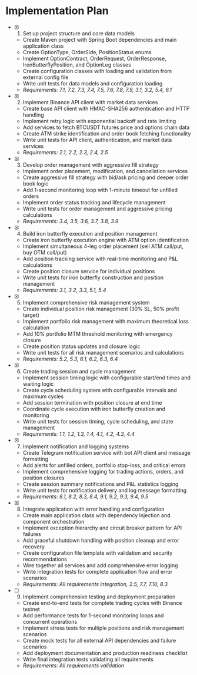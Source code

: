 # Implementation Plan

- [x] 1. Set up project structure and core data models
  - Create Maven project with Spring Boot dependencies and main application class
  - Create OptionType, OrderSide, PositionStatus enums
  - Implement OptionContract, OrderRequest, OrderResponse, IronButterflyPosition, and OptionLeg classes
  - Create configuration classes with loading and validation from external config file
  - Write unit tests for data models and configuration loading
  - _Requirements: 7.1, 7.2, 7.3, 7.4, 7.5, 7.6, 7.8, 7.9, 3.1, 3.2, 5.4, 6.1_

- [x] 2. Implement Binance API client with market data services
  - Create base API client with HMAC-SHA256 authentication and HTTP handling
  - Implement retry logic with exponential backoff and rate limiting
  - Add services to fetch BTCUSDT futures price and options chain data
  - Create ATM strike identification and order book fetching functionality
  - Write unit tests for API client, authentication, and market data services
  - _Requirements: 2.1, 2.2, 2.3, 2.4, 2.5_

- [x] 3. Develop order management with aggressive fill strategy
  - Implement order placement, modification, and cancellation services
  - Create aggressive fill strategy with bid/ask pricing and deeper order book logic
  - Add 1-second monitoring loop with 1-minute timeout for unfilled orders
  - Implement order status tracking and lifecycle management
  - Write unit tests for order management and aggressive pricing calculations
  - _Requirements: 3.4, 3.5, 3.6, 3.7, 3.8, 3.9_

- [x] 4. Build iron butterfly execution and position management
  - Create iron butterfly execution engine with ATM option identification
  - Implement simultaneous 4-leg order placement (sell ATM call/put, buy OTM call/put)
  - Add position tracking service with real-time monitoring and P&L calculations
  - Create position closure service for individual positions
  - Write unit tests for iron butterfly construction and position management
  - _Requirements: 3.1, 3.2, 3.3, 5.1, 5.4_

- [x] 5. Implement comprehensive risk management system
  - Create individual position risk management (30% SL, 50% profit target)
  - Implement portfolio risk management with maximum theoretical loss calculation
  - Add 10% portfolio MTM threshold monitoring with emergency closure
  - Create position status updates and closure logic
  - Write unit tests for all risk management scenarios and calculations
  - _Requirements: 5.2, 5.3, 6.1, 6.2, 6.3, 6.4_

- [x] 6. Create trading session and cycle management
  - Implement session timing logic with configurable start/end times and waiting logic
  - Create cycle scheduling system with configurable intervals and maximum cycles
  - Add session termination with position closure at end time
  - Coordinate cycle execution with iron butterfly creation and monitoring
  - Write unit tests for session timing, cycle scheduling, and state management
  - _Requirements: 1.1, 1.2, 1.3, 1.4, 4.1, 4.2, 4.3, 4.4_

- [x] 7. Implement notification and logging systems
  - Create Telegram notification service with bot API client and message formatting
  - Add alerts for unfilled orders, portfolio stop-loss, and critical errors
  - Implement comprehensive logging for trading actions, orders, and position closures
  - Create session summary notifications and P&L statistics logging
  - Write unit tests for notification delivery and log message formatting
  - _Requirements: 8.1, 8.2, 8.3, 8.4, 9.1, 9.2, 9.3, 9.4, 9.5_

- [x] 8. Integrate application with error handling and configuration
  - Create main application class with dependency injection and component orchestration
  - Implement exception hierarchy and circuit breaker pattern for API failures
  - Add graceful shutdown handling with position cleanup and error recovery
  - Create configuration file template with validation and security recommendations
  - Wire together all services and add comprehensive error logging
  - Write integration tests for complete application flow and error scenarios
  - _Requirements: All requirements integration, 2.5, 7.7, 7.10, 8.3_

- [ ] 9. Implement comprehensive testing and deployment preparation
  - Create end-to-end tests for complete trading cycles with Binance testnet
  - Add performance tests for 1-second monitoring loops and concurrent operations
  - Implement stress tests for multiple positions and risk management scenarios
  - Create mock tests for all external API dependencies and failure scenarios
  - Add deployment documentation and production readiness checklist
  - Write final integration tests validating all requirements
  - _Requirements: All requirements validation_